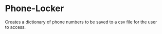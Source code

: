 # Phone-Locker
Creates a dictionary of phone numbers to be saved to a csv file for the user to access.

